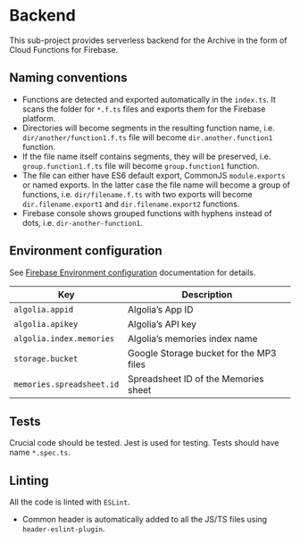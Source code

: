 # Backend

This sub-project provides serverless backend for the Archive in the form of Cloud Functions for Firebase.

## Naming conventions

- Functions are detected and exported automatically in the `index.ts`. It scans the folder for `*.f.ts` files and exports them for the Firebase platform.
- Directories will become segments in the resulting function name, i.e. `dir/another/function1.f.ts` file will become `dir.another.function1` function.
- If the file name itself contains segments, they will be preserved, i.e. `group.function1.f.ts` file will become `group.function1` function.
- The file can either have ES6 default export, CommonJS `module.exports` or named exports. In the latter case the file name will become a group of functions, i.e. `dir/filename.f.ts` with two exports will become `dir.filename.export1` and `dir.filename.export2` functions.
- Firebase console shows grouped functions with hyphens instead of dots, i.e. `dir-another-function1`.

## Environment configuration

See [Firebase Environment configuration](https://firebase.google.com/docs/functions/config-env) documentation for details.

| Key                       | Description                             |
| ------------------------- | --------------------------------------- |
| `algolia.appid`           | Algolia’s App ID                        |
| `algolia.apikey`          | Algolia’s API key                       |
| `algolia.index.memories`  | Algolia’s memories index name           |
| `storage.bucket`          | Google Storage bucket for the MP3 files |
| `memories.spreadsheet.id` | Spreadsheet ID of the Memories sheet    |

## Tests

Crucial code should be tested. Jest is used for testing. Tests should have name `*.spec.ts`.

## Linting

All the code is linted with `ESLint`.

- Common header is automatically added to all the JS/TS files using `header-eslint-plugin`.
